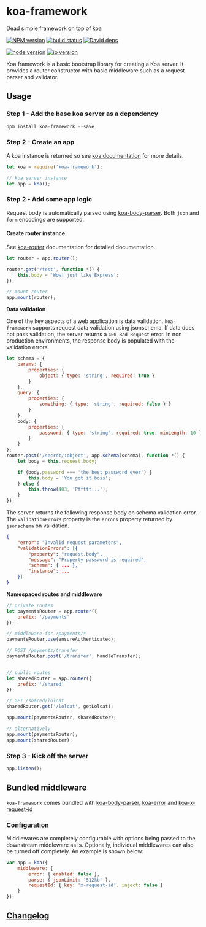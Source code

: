 koa-framework
=============

Dead simple framework on top of koa


[![NPM version][npm-image]][npm-url]
[![build status][travis-image]][travis-url]
[![David deps][david-image]][david-url]

[![node version][node-image]][node-url]
[![io version][io-image]][node-url]

[npm-image]: https://img.shields.io/npm/v/koa-framework.svg?style=flat-square
[npm-url]: https://npmjs.org/package/koa-framework
[travis-image]: https://img.shields.io/travis/jksdua/koa-framework.svg?style=flat-square
[travis-url]: https://travis-ci.org/jksdua/koa-framework
[david-image]: https://img.shields.io/david/jksdua/koa-framework.svg?style=flat-square
[david-url]: https://david-dm.org/jksdua/koa-framework
[node-image]: https://img.shields.io/badge/node.js-%3E=_0.11.9-green.svg?style=flat-square
[node-url]: http://nodejs.org
[io-image]: https://img.shields.io/badge/io.js-%3E=_1.0-yellow.svg?style=flat-square
[io-url]: https://iojs.org


Koa framework is a basic bootstrap library for creating a Koa server. It provides a router constructor with basic middleware such as a request parser and validator.


Usage
-----

### Step 1 - Add the base koa server as a dependency

```javascript
npm install koa-framework --save
```

### Step 2 - Create an app

A koa instance is returned so see [koa documentation](http://koajs.com) for more details.

```javascript
let koa = require('koa-framework');

// koa server instance
let app = koa();
```

### Step 2 - Add some app logic

Request body is automatically parsed using [koa-body-parser](https://github.com/thomseddon/koa-body-parser). Both `json` and `form` encodings are supported.

#### Create router instance

See [koa-router](https://github.com/alexmingoia/koa-router) documentation for detailed documentation.

```js
let router = app.router();

router.get('/test', function *() {
	this.body = 'Wow! just like Express';
});

// mount router
app.mount(router);
```


**Data validation**

One of the key aspects of a web application is data validation. `koa-framework` supports request data validation using jsonschema. If data does not pass validation, the server returns a `400 Bad Request` error. In non production environments, the response body is populated with the validation errors.

```js
let schema = {
	params: {
		properties: {
			object: { type: 'string', required: true }
		}
	},
	query: {
		properties: {
			something: { type: 'string', required: false } }
		}
	},
	body: {
		properties: {
			password: { type: 'string', required: true, minLength: 10 }
		}
	}
};
router.post('/secret/:object', app.schema(schema), function *() {
	let body = this.request.body;

	if (body.password === 'the best password ever') {
		this.body = 'You got it boss';
	} else {
		this.throw(403, 'Pffttt...');
	}
});
```

The server returns the following response body on schema validation error. The `validationErrors` property is the `errors` property returned by `jsonschema` on validation.

```json
{
	"error": "Invalid request parameters",
	"validationErrors": [{
		"property": "request.body",
		"message": "Property password is required",
		"schema": { ... },
		"instance": ...
	}]
}
```


**Namespaced routes and middleware**

```js
// private routes
let paymentsRouter = app.router({
	prefix: '/payments'
});

// middleware for /payments/*
paymentsRouter.use(ensureAuthenticated);

// POST /payments/transfer
paymentsRouter.post('/transfer', handleTransfer);


// public routes
let sharedRouter = app.router({
	prefix: '/shared'
});

// GET /shared/lolcat
sharedRouter.get('/lolcat', getLolcat);

app.mount(paymentsRouter, sharedRouter);

// alternatively
app.mount(paymentsRouter);
app.mount(sharedRouter);
```


### Step 3 - Kick off the server

```javascript
app.listen();
```


## Bundled middleware

`koa-framework` comes bundled with [koa-body-parser](https://npmjs.com/package/koa-parser), [koa-error](https://npmjs.com/package/koa-error) and [koa-x-request-id](https://npmjs.com/package/koa-x-request-id)

### Configuration

Middlewares are completely configurable with options being passed to the downstream middleware as is. Optionally, individual middlewares can also be turned off completely. An example is shown below:

```js
var app = koa({
	middleware: {
		error: { enabled: false },
		parse: { jsonLimit: '512kb' },
		requestId: { key: 'x-request-id'. inject: false }
	}
});
```


[Changelog](./history.md)
-------------------------
